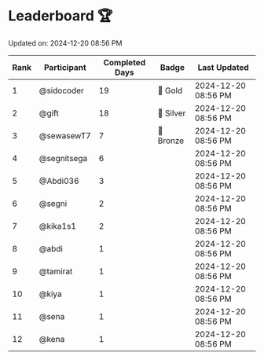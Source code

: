 # Leaderboard 🏆

Updated on: 2024-12-20 08:56 PM

| Rank | Participant       | Completed Days | Badge      | Last Updated         |
|------|-------------------|----------------|------------|----------------------|
| 1    | @sidocoder        | 19             | 🏅 Gold     | 2024-12-20 08:56 PM |
| 2    | @gift             | 18             | 🥈 Silver   | 2024-12-20 08:56 PM |
| 3    | @sewasewT7        | 7              | 🥉 Bronze   | 2024-12-20 08:56 PM |
| 4    | @segnitsega       | 6              |            | 2024-12-20 08:56 PM |
| 5    | @Abdi036          | 3              |            | 2024-12-20 08:56 PM |
| 6    | @segni            | 2              |            | 2024-12-20 08:56 PM |
| 7    | @kika1s1          | 2              |            | 2024-12-20 08:56 PM |
| 8    | @abdi             | 1              |            | 2024-12-20 08:56 PM |
| 9    | @tamirat          | 1              |            | 2024-12-20 08:56 PM |
| 10   | @kiya             | 1              |            | 2024-12-20 08:56 PM |
| 11   | @sena             | 1              |            | 2024-12-20 08:56 PM |
| 12   | @kena             | 1              |            | 2024-12-20 08:56 PM |
